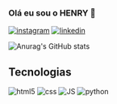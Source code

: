 ### Olá eu sou o HENRY  🤙
[![instagram](https://img.shields.io/badge/Instagram-E4405F?style=for-the-badge&logo=instagram&logoColor=white)](https://www.instagram.com/henrydosanjos/)
[![linkedin](https://img.shields.io/badge/LinkedIn-0077B5?style=for-the-badge&logo=linkedin&logoColor=white)](https://www.linkedin.com/in/henry-anjos-493b851b0/)


![Anurag's GitHub stats](https://github-readme-stats.vercel.app/api?username=HenryDosAnjos&show_icons=true&theme=midnight-purple)

## Tecnologias 

![html5](https://img.shields.io/badge/HTML5-E34F26?style=for-the-badge&logo=html5&logoColor=white)
![css](https://img.shields.io/badge/CSS3-1572B6?style=for-the-badge&logo=css3&logoColor=white)
![JS](    https://img.shields.io/badge/JavaScript-F7DF1E?style=for-the-badge&logo=javascript&logoColor=black)
![python](https://img.shields.io/badge/Python-3776AB?style=for-the-badge&logo=python&logoColor=white)


